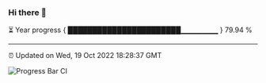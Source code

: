 ### Hi there 👋

⏳ Year progress { ███████████████████████▁▁▁▁▁▁▁ } 79.94 %

---

⏰ Updated on Wed, 19 Oct 2022 18:28:37 GMT

![Progress Bar CI](https://github.com/liununu/liununu/workflows/Progress%20Bar%20CI/badge.svg)
